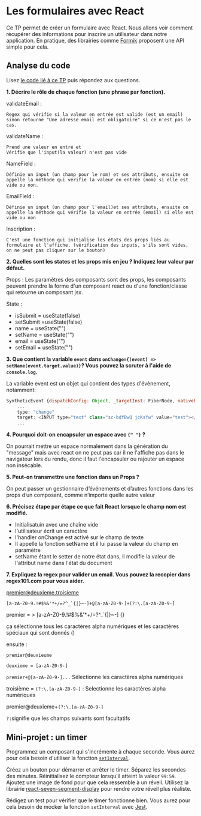 # Les formulaires avec React

Ce TP permet de créer un formulaire avec React. Nous allons voir comment récupérer des informations pour inscrire un utilisateur dans notre application.
En pratique, des librairies comme [Formik](https://formik.org/) proposent une API simple pour cela. 

## Analyse du code

Lisez [le code lié à ce TP](https://codesandbox.io/s/tp-react-form-itrhu?file=/src/index.js) puis répondez aux questions.

**1. Décrire le rôle de chaque fonction (une phrase par fonction).**

validateEmail :
```
Regex qui vérifie si la valeur en entrée est valide (est un email) sinon retourne "Une adresse email est obligatoire" si ce n'est pas le cas.
```

validateName : 
```
Prend une valeur en entré et
Vérifie que l'input(la valeur) n'est pas vide
```

NameField :
```
Définie un input (un champ pour le nom) et ses attributs, ensuite on appelle la méthode qui vérifie la valeur en entrée (nom) si elle est vide ou non. 
```

EmailField : 
```
Définie un input (un champ pour l'email)et ses attributs, ensuite on appelle la méthode qui vérifie la valeur en entrée (email) si elle est vide ou non
```

Inscription : 
```
C'est une fonction qui initialise les états des props liés au formulaire et l'affiche. (vérification des inputs, s'ils sont vides, on ne peut pas cliquer sur le bouton)
```

**2. Quelles sont les states et les props mis en jeu ? Indiquez leur valeur par défaut.**

Props :
Les paramètres des composants sont des props, les composants peuvent prendre la forme d'un composant react ou d'une fonction/classe qui retourne un composant jsx.

State :
- isSubmit = useState(false)
- setSubmit =useState(false)
- name = useState("")
- setName = useState("")
- email = useState("")
- setEmail = useState("")

**3. Que contient la variable `event` dans `onChange={(event) => setName(event.target.value)}`? Vous pouvez la scruter à l'aide de `console.log`.**

La variable event est un objet qui contient des types d'évènement, notamment:
```js
SyntheticEvent {dispatchConfig: Object, _targetInst: FiberNode, nativeEvent: InputEvent, type: "change", target: HTMLInputElement…}
    ...
    type: "change"
    target: <INPUT type="text" class="sc-bdfBwQ jcKsYw" value="test"></INPUT>
    ...
```

**4. Pourquoi doit-on encapsuler un espace avec `{" "}` ?**

On pourrait mettre un espace normalement dans la génération du "message" mais avec react on ne peut pas car il ne l'affiche pas dans le navigateur lors du rendu, donc il faut l'encapsuler ou rajouter un espace non insécable.

**5. Peut-on transmettre une fonction dans un Props ?**

On peut passer un gestionnaire d’événements et d’autres fonctions dans les props d’un composant, comme n’importe quelle autre valeur

**6. Précisez étape par étape ce que fait React lorsque le champ nom est modifié.**

- Initialisatuin avec une chaîne vide
- l'utilisateur écrit un caractère
- l'handler onChange est activé sur le champ de texte
- Il appelle la fonction setName et il lui passe la valeur du champ en paramètre
- setName étant le setter de notre état dans, il modifie la valeur de l'attribut name dans l'état du document

**7. Expliquez la regex pour valider un email. Vous pouvez la recopier dans regex101.com pour vous aider.**

premier@deuxieme.troisieme

```
[a-zA-Z0-9.!#$%&'*+/=?^_`{|}~-]+@[a-zA-Z0-9-]+(?:\.[a-zA-Z0-9-]
```

premier = > [a-zA-Z0-9.!#$%&'*+/=?^_`{|}~-] {}

ça sélectionne tous les caractères alpha numériques et les caractères spéciaux qui sont donnés ()

ensuite :

`premier@deuxieume`

`deuxieme = [a-zA-Z0-9-]`

`premier+@[a-zA-Z0-9-]...`
Sélectionne les caractères alpha numériques

troisième = `(?:\.[a-zA-Z0-9-]` : Selectionne les caractères alpha numériques

premier@deuxieme+`(?:\.[a-zA-Z0-9-]`

`?:`signifie que les champs suivants sont facultatifs



## Mini-projet : un timer

Programmez un composant qui s'incrémente à chaque seconde. Vous aurez pour cela besoin d'utiliser la fonction [`setInterval`](https://www.w3schools.com/jsref/met_win_setinterval.asp). 

Créez un bouton pour démarrer et arrêter le timer. Séparez les secondes des minutes. Réinitialisez le compteur lorsqu'il atteint la valeur `99:59`. Ajoutez une image de fond pour que cela ressemble à un réveil. Utilisez la librairie [react-seven-segment-display](https://www.npmjs.com/package/react-seven-segment-display) pour rendre votre réveil plus réaliste. 

Rédigez un test pour vérifier que le timer fonctionne bien. Vous aurez pour cela besoin de mocker la fonction `setInterval` avec [Jest](https://jestjs.io/docs/en/timer-mocks).




